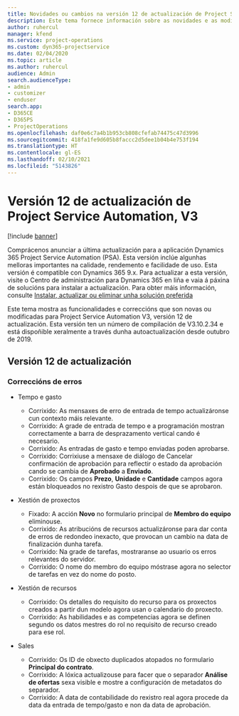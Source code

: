 ```yaml
---
title: Novidades ou cambios na versión 12 de actualización de Project Service Automation, V3
description: Este tema fornece información sobre as novidades e as modificacións na versión 12 de actualización de Project Service Automation, V3.
author: ruhercul
manager: kfend
ms.service: project-operations
ms.custom: dyn365-projectservice
ms.date: 02/04/2020
ms.topic: article
ms.author: ruhercul
audience: Admin
search.audienceType:
- admin
- customizer
- enduser
search.app:
- D365CE
- D365PS
- ProjectOperations
ms.openlocfilehash: daf0e6c7a4b1b953cb808cfefab74475c47d3996
ms.sourcegitcommit: 418fa1fe9d605b8faccc2d5dee1b04b4e753f194
ms.translationtype: HT
ms.contentlocale: gl-ES
ms.lasthandoff: 02/10/2021
ms.locfileid: "5143826"
---
```

# <a name="project-service-automation-update-release-12-v3"></a>Versión 12 de actualización de Project Service Automation, V3

[!include [banner](../includes/psa-now-project-operations.md)]

Comprácenos anunciar a última actualización para a aplicación Dynamics 365 Project Service Automation (PSA). Esta versión inclúe algunhas melloras importantes na calidade, rendemento e facilidade de uso. Esta versión é compatible con Dynamics 365 9.x. Para actualizar a esta versión, visite o Centro de administración para Dynamics 365 en liña e vaia á páxina de solucións para instalar a actualización. Para obter máis información, consulte [Instalar, actualizar ou eliminar unha solución preferida](https://docs.microsoft.com/power-platform/admin/install-remove-preferred-solution)

Este tema mostra as funcionalidades e correccións que son novas ou modificadas para Project Service Automation V3, versión 12 de actualización. Esta versión ten un número de compilación de V3.10.2.34 e está dispoñible xeralmente a través dunha autoactualización desde outubro de 2019.

## <a name="update-release-12"></a>Versión 12 de actualización

### <a name="bug-fixes"></a>Correccións de erros

- Tempo e gasto

    - Corrixido: As mensaxes de erro de entrada de tempo actualizáronse cun contexto máis relevante.
    - Corrixido: A grade de entrada de tempo e a programación mostran correctamente a barra de desprazamento vertical cando é necesario.
    - Corrixido: As entradas de gasto e tempo enviadas poden aprobarse.
    - Corrixido: Corrixiuse a mensaxe de diálogo de Cancelar confirmación de aprobación para reflectir o estado da aprobación cando se cambia de **Aprobado** a **Enviado**.
    - Corrixido: Os campos **Prezo**, **Unidade** e **Cantidade** campos agora están bloqueados no rexistro Gasto despois de que se aprobaron.

- Xestión de proxectos

    - Fixado: A acción **Novo** no formulario principal de **Membro do equipo** eliminouse.
    - Corrixido: As atribucións de recursos actualizáronse para dar conta de erros de redondeo inexacto, que provocan un cambio na data de finalización dunha tarefa.
    - Corrixido: Na grade de tarefas, mostraranse ao usuario os erros relevantes do servidor.
    - Corrixido: O nome do membro do equipo móstrase agora no selector de tarefas en vez do nome do posto.

- Xestión de recursos

    - Corrixido: Os detalles do requisito do recurso para os proxectos creados a partir dun modelo agora usan o calendario do proxecto.
    - Corrixido: As habilidades e as competencias agora se definen segundo os datos mestres do rol no requisito de recurso creado para ese rol.

- Sales

    - Corrixido: Os ID de obxecto duplicados atopados no formulario **Principal do contrato**.
    - Corrixido: A lóxica actualizouse para facer que o separador **Análise de ofertas** sexa visible e mostre a configuración de metadatos do separador.
    - Corrixido: A data de contabilidade do rexistro real agora procede da data da entrada de tempo/gasto e non da data de aprobación.
